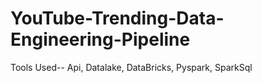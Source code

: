 # YouTube-Trending-Data-Engineering-Pipeline
Tools Used-- Api, Datalake, DataBricks, Pyspark, SparkSql
